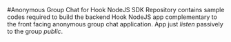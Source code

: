 #Anonymous Group Chat for Hook NodeJS SDK
Repository contains sample codes required to build the backend Hook NodeJS app complementary to the front facing anonymous group chat application. App just _listen_ passively to the group _public_.
